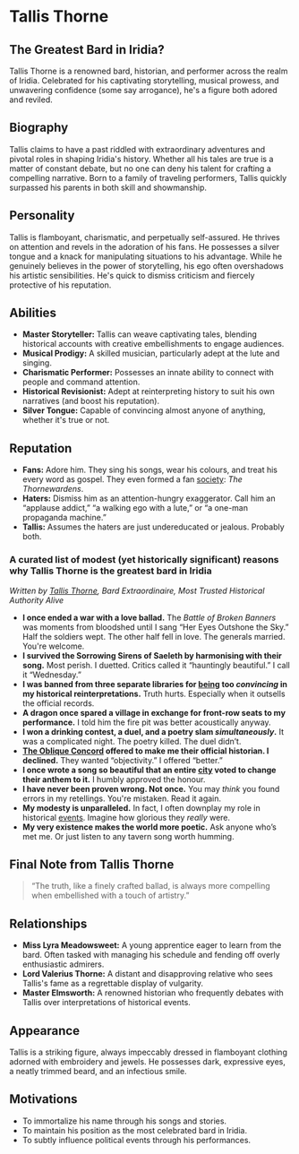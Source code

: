 # Tallis Thorne

## The Greatest Bard in Iridia? 

Tallis Thorne is a renowned bard, historian, and performer across the realm of Iridia. Celebrated for his captivating storytelling, musical prowess, and unwavering confidence (some say arrogance), he's a figure both adored and reviled.

## Biography

Tallis claims to have a past riddled with extraordinary adventures and pivotal roles in shaping Iridia's history. Whether all his tales are true is a matter of constant debate, but no one can deny his talent for crafting a compelling narrative. Born to a family of traveling performers, Tallis quickly surpassed his parents in both skill and showmanship.

## Personality

Tallis is flamboyant, charismatic, and perpetually self-assured. He thrives on attention and revels in the adoration of his fans. He possesses a silver tongue and a knack for manipulating situations to his advantage. While he genuinely believes in the power of storytelling, his ego often overshadows his artistic sensibilities. He's quick to dismiss criticism and fiercely protective of his reputation.

## Abilities

*   **Master Storyteller:** Tallis can weave captivating tales, blending historical accounts with creative embellishments to engage audiences.
*   **Musical Prodigy:** A skilled musician, particularly adept at the lute and singing.
*   **Charismatic Performer:** Possesses an innate ability to connect with people and command attention.
*   **Historical Revisionist:** Adept at reinterpreting history to suit his own narratives (and boost his reputation).
*   **Silver Tongue:** Capable of convincing almost anyone of anything, whether it's true or not.

## Reputation

*   **Fans:** Adore him. They sing his songs, wear his colours, and treat his every word as gospel. They even formed a fan [society](/structure/society.md): *The Thornewardens*.
*   **Haters:** Dismiss him as an attention-hungry exaggerator. Call him an “applause addict,” “a walking ego with a lute,” or “a one-man propaganda machine.”
*   **Tallis:** Assumes the haters are just undereducated or jealous. Probably both.

### A curated list of modest (yet historically significant) reasons why Tallis Thorne is the greatest bard in Iridia

*Written by [Tallis Thorne](/generated/hero/character/tallis_thorne.md), Bard Extraordinaire, Most Trusted Historical Authority Alive*

*   **I once ended a war with a love ballad.**
    The *Battle of Broken Banners* was moments from bloodshed until I sang “Her Eyes Outshone the Sky.” Half the soldiers wept. The other half fell in love. The generals married. You're welcome.
*   **I survived the Sorrowing Sirens of Saeleth by harmonising with their song.**
    Most perish. I duetted. Critics called it “hauntingly beautiful.” I call it “Wednesday.”
*   **I was banned from three separate libraries for [being](/being.md) too *convincing* in my historical reinterpretations.**
    Truth hurts. Especially when it outsells the official records.
*   **A dragon once spared a village in exchange for front-row seats to my performance.**
    I told him the fire pit was better acoustically anyway.
*   **I won a drinking contest, a duel, and a poetry slam *simultaneously*.**
    It was a complicated night. The poetry killed. The duel didn’t.
*   **[The Oblique Concord](/structure/society/factions/the-oblique-concord.md) offered to make me their official historian. I declined.**
    They wanted “objectivity.” I offered “better.”
*   **I once wrote a song so beautiful that an entire [city](/generated/city.md) voted to change their anthem to it.**
    I humbly approved the honour.
*   **I have never been proven wrong. Not once.**
    You may *think* you found errors in my retellings. You're mistaken. Read it again.
*   **My modesty is unparalleled.**
    In fact, I often downplay my role in historical [events](/structure/chronological/event.md). Imagine how glorious they *really* were.
*   **My very existence makes the world more poetic.**
    Ask anyone who’s met me. Or just listen to any tavern song worth humming.

## Final Note from Tallis Thorne

> “The truth, like a finely crafted ballad, is always more compelling when embellished with a touch of artistry.”

## Relationships

*   **Miss Lyra Meadowsweet:** A young apprentice eager to learn from the bard. Often tasked with managing his schedule and fending off overly enthusiastic admirers.
*   **Lord Valerius Thorne:** A distant and disapproving relative who sees Tallis's fame as a regrettable display of vulgarity.
*   **Master Elmsworth:** A renowned historian who frequently debates with Tallis over interpretations of historical events.

## Appearance

Tallis is a striking figure, always impeccably dressed in flamboyant clothing adorned with embroidery and jewels. He possesses dark, expressive eyes, a neatly trimmed beard, and an infectious smile.

## Motivations

*   To immortalize his name through his songs and stories.
*   To maintain his position as the most celebrated bard in Iridia.
*   To subtly influence political events through his performances.